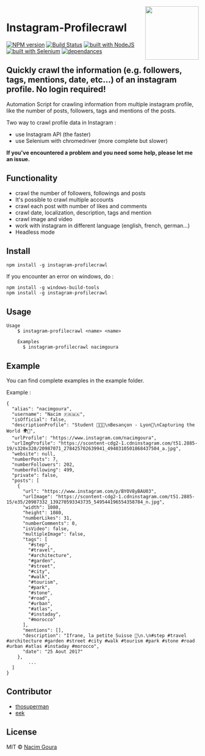 <img src="http://diylogodesigns.com/blog/wp-content/uploads/2016/05/instagram-Logo-PNG-Transparent-Background-download.png" width="140" align="right">

# Instagram-Profilecrawl 

[![NPM version](https://img.shields.io/npm/v/instagram-profilecrawl.svg)](https://www.npmjs.com/package/instagram-profilecrawl)
[![Build Status](https://travis-ci.org/nacimgoura/instagram-profilecrawl.svg?branch=master)](https://travis-ci.org/nacimgoura/instagram-profilecrawl)
[![built with NodeJS](https://img.shields.io/badge/Built%20with-nodejs-green.svg)](https://www.nodejs.org/)
[![built with Selenium](https://img.shields.io/badge/built%20with-Selenium-red.svg)](https://github.com/SeleniumHQ/selenium)
[![dependances](https://david-dm.org/nacimgoura/instagram-profilecrawl.svg)](https://david-dm.org/nacimgoura/instagram-profilecrawl)

## Quickly crawl the information (e.g. followers, tags, mentions, date, etc...) of an instagram profile. No login required!
Automation Script for crawling information from multiple instagram profile, 
like the number of posts, followers, tags and mentions of the posts.

Two way to crawl profile data in Instagram :
- use Instagram API (the faster)
- use Selenium with chromedriver (more complete but slower)

**If you've encountered a problem and you need some help, 
please let me an issue.**

## Functionality
 - crawl the number of followers, followings and posts
 - It's possible to crawl multiple accounts
 - crawl each post with number of likes and comments
 - crawl date, localization, description, tags and mention
 - crawl image and video
 - work with instagram in different language (english, french, german...)
 - Headless mode

## Install
```
npm install -g instagram-profilecrawl
```
If you encounter an error on windows, do :

```
npm install -g windows-build-tools
npm install -g instagram-profilecrawl
```

## Usage
```
Usage
	$ instagram-profilecrawl <name> <name>

	Examples
	  $ instagram-profilecrawl nacimgoura
```

## Example 
You can find complete examples in the example folder.

Example : 
```
{
  "alias": "nacimgoura",
  "username": "Nacim 🇫🇷🇲🇦",
  "isOfficial": false,
  "descriptionProfile": "Student 👨🏼‍🎓\nBesançon - Lyon📍\nCapturing the World 🌍📸",
  "urlProfile": "https://www.instagram.com/nacimgoura",
  "urlImgProfile": "https://scontent-cdg2-1.cdninstagram.com/t51.2885-19/s320x320/20987071_278425702639941_4940310501868437504_a.jpg",
  "website": null,
  "numberPosts": 7,
  "numberFollowers": 202,
  "numberFollowing": 499,
  "private": false,
  "posts": [
    {
      "url": "https://www.instagram.com/p/BYOV8yBAU03",
      "urlImage": "https://scontent-cdg2-1.cdninstagram.com/t51.2885-15/e35/20987332_139270593343735_549544196554358784_n.jpg",
      "width": 1080,
      "height": 1080,
      "numberLikes": 31,
      "numberComments": 0,
      "isVideo": false,
      "multipleImage": false,
      "tags": [
        "#step",
        "#travel",
        "#architecture",
        "#garden",
        "#street",
        "#city",
        "#walk",
        "#tourism",
        "#park",
        "#stone",
        "#road",
        "#urban",
        "#atlas",
        "#instaday",
        "#morocco"
      ],
      "mentions": [],
      "description": "Ifrane, la petite Suisse 🎍\n.\n#step #travel #architecture #garden #street #city #walk #tourism #park #stone #road #urban #atlas #instaday #morocco",
      "date": "25 Aout 2017"
    },
        ...
  ]      
}
```

## Contributor
- [thosuperman](https://github.com/thosuperman)
- [eek](https://github.com/eek)


## License
MIT © [Nacim Goura](http://nacimgoura.fr)

